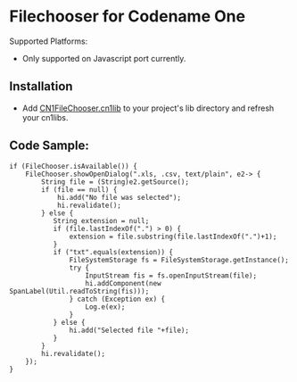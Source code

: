 # Filechooser for Codename One

Supported Platforms:

* Only supported on Javascript port currently.

## Installation

* Add [CN1FileChooser.cn1lib](bin/CN1FileChooser.cn1lib) to your project's lib directory and refresh your cn1libs.

## Code Sample:

~~~~
if (FileChooser.isAvailable()) {
    FileChooser.showOpenDialog(".xls, .csv, text/plain", e2-> {
        String file = (String)e2.getSource();
        if (file == null) {
            hi.add("No file was selected");
            hi.revalidate();
        } else {
           String extension = null;
           if (file.lastIndexOf(".") > 0) {
               extension = file.substring(file.lastIndexOf(".")+1);
           }
           if ("txt".equals(extension)) {
               FileSystemStorage fs = FileSystemStorage.getInstance();
               try {
                   InputStream fis = fs.openInputStream(file);
                   hi.addComponent(new SpanLabel(Util.readToString(fis)));
               } catch (Exception ex) {
                   Log.e(ex);
               }
           } else {
               hi.add("Selected file "+file);
           }
        }
        hi.revalidate();
    });
}
~~~~
